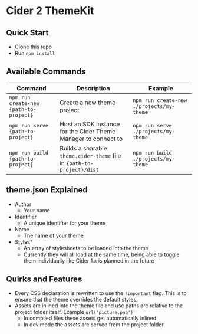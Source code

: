 # Cider 2 ThemeKit

## Quick Start

-   Clone this repo
-   Run `npm install`

## Available Commands

| Command                                | Description                                                            | Example                                  |
| -------------------------------------- | ---------------------------------------------------------------------- | ---------------------------------------- |
| `npm run create-new {path-to-project}` | Create a new theme project                                             | `npm run create-new ./projects/my-theme` |
| `npm run serve {path-to-project}`      | Host an SDK instance for the Cider Theme Manager to connect to         | `npm run serve ./projects/my-theme`      |
| `npm run build {path-to-project}`      | Builds a sharable `theme.cider-theme` file in `{path-to-project}/dist` | `npm run build ./projects/my-theme`      |

## theme.json Explained

-   Author
    -   Your name
-   Identifier
    -   A unique identifier for your theme
-   Name
    -   The name of your theme
-   Styles\*
    -   An array of stylesheets to be loaded into the theme
    -   Currently they will all load at the same time, being able to toggle them individually like Cider 1.x is planned in the future

## Quirks and Features
- Every CSS declaration is rewritten to use the `!important` flag. This is to ensure that the theme overrides the default styles.
- Assets are inlined into the theme file and use paths are relative to the project folder itself. Example `url('picture.png')`
    - In compiled files these assets get automatically inlined
    - In dev mode the assets are served from the project folder